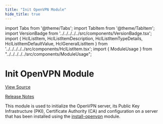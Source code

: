 ```yaml
---
title: "Init OpenVPN Module"
hide_title: true
---
```


import Tabs from '@theme/Tabs';
import TabItem from '@theme/TabItem';
import VersionBadge from '../../../../../src/components/VersionBadge.tsx';
import { HclListItem, HclListItemDescription, HclListItemTypeDetails, HclListItemDefaultValue, HclGeneralListItem } from '../../../../../src/components/HclListItem.tsx';
import { ModuleUsage } from "../../../../../src/components/ModuleUsage";

<VersionBadge repoTitle="Open VPN Package Infrastructure Package" version="0.26.3" lastModifiedVersion="0.18.0"/>

# Init OpenVPN Module

<a href="https://github.com/gruntwork-io/terraform-aws-openvpn/tree/remove-zack-from-codeowners/modules/init-openvpn" className="link-button" title="View the source code for this module in GitHub.">View Source</a>

<a href="https://github.com/gruntwork-io/terraform-aws-openvpn/releases/tag/v0.18.0" className="link-button" title="Release notes for only versions which impacted this module.">Release Notes</a>

This module is used to initialize the OpenVPN server, its Public Key Infrastructure (PKI), Certificate Authority
(CA) and configuration on a server that has been installed using the [install-openvpn](https://github.com/gruntwork-io/terraform-aws-openvpn/tree/remove-zack-from-codeowners/modules/install-openvpn) module.


<!-- ##DOCS-SOURCER-START
{
  "originalSources": [
    "https://github.com/gruntwork-io/terraform-aws-openvpn/tree/remove-zack-from-codeowners/modules/init-openvpn/readme.md",
    "https://github.com/gruntwork-io/terraform-aws-openvpn/tree/remove-zack-from-codeowners/modules/init-openvpn/variables.tf",
    "https://github.com/gruntwork-io/terraform-aws-openvpn/tree/remove-zack-from-codeowners/modules/init-openvpn/outputs.tf"
  ],
  "sourcePlugin": "module-catalog-api",
  "hash": "ebe01c3be685f21b6b79b9c67931d06c"
}
##DOCS-SOURCER-END -->
